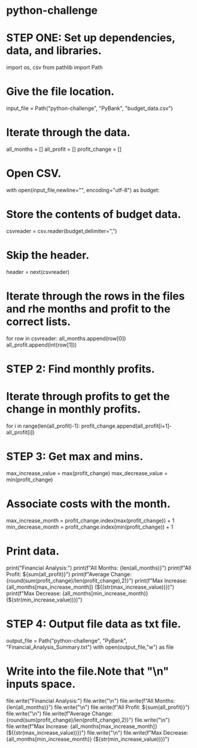 # python-challenge

# STEP ONE: Set up dependencies, data, and libraries. 

import os, csv
from pathlib import Path

# Give the file location. 
input_file = Path("python-challenge", "PyBank", "budget_data.csv")

# Iterate through the data. 
all_months = []
all_profit = []
profit_change = []

# Open CSV.
with open(input_file,newline="", encoding="utf-8") as budget:

# Store the contents of budget data.
csvreader = csv.reader(budget,delimiter=",")

# Skip the header. 
header = next(csvreader)

# Iterate through the rows in the files and rhe months and profit to the correct lists. 
for row in csvreader: 
  all_months.append(row[0])
  all_profit.append(int(row[1]))
 
 # STEP 2: Find monthly profits. 
 
 # Iterate through profits to get the change in monthly profits. 
 for i in range(len(all_profit)-1):
   profit_change.append(all_profit[i+1]-all_profit[i])
   
# STEP 3: Get max and mins. 

max_increase_value = max(profit_change)
max_decrease_value = min(profit_change)

# Associate costs with the month. 

max_increase_month = profit_change.index(max(profit_change)) + 1
min_decrease_month = profit_change.index(min(profit_change)) + 1

# Print data. 

print("Financial Analysis:")
print(f"All Months: {len(all_months)}")
print(f"All Profit: ${sum(all_profit)}")
print(f"Average Change: {round(sum(profit_change)/len(profit_change),2)}")
print(f"Max Increase: {all_months[max_increase_month]} (${(str(max_increase_value))})")
print(f"Max Decrease: {all_months[min_increase_month)} (${str(min_increase_value))})")

# STEP 4: Output file data as txt file. 

output_file = Path("python-challenge", "PyBank", "Financial_Analysis_Summary.txt")
with open(output_file,"w") as file

# Write into the file.Note that "\n" inputs space. 

file.write("Financial Analysis:")
file.write("\n")
file.write(f"All Months: {len(all_months)}")
file.write("\n")
file.write(f"All Profit: ${sum(all_profit)}")
file.write("\n")
file.write(f"Average Change: {round(sum(profit_change)/len(profit_change),2)}")
file.write("\n")
file.write(f"Max Increase: {all_months[max_increase_month]} (${(str(max_increase_value))})")
file.write("\n")
file.write(f"Max Decrease: {all_months[min_increase_month)} (${str(min_increase_value))})")
